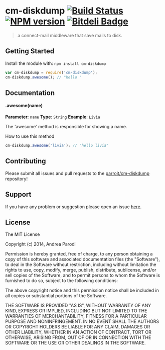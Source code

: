 # cm-diskdump [![Build Status](https://secure.travis-ci.org/parroit/cm-diskdump.png?branch=master)](http://travis-ci.org/parroit/cm-diskdump) [![NPM version](https://badge-me.herokuapp.com/api/npm/cm-diskdump.png)](http://badges.enytc.com/for/npm/cm-diskdump) [![Bitdeli Badge](https://d2weczhvl823v0.cloudfront.net/parroit/cm-diskdump/trend.png)](https://bitdeli.com/free "Bitdeli Badge")

> a connect-mail middleware that save mails to disk.

## Getting Started
Install the module with: `npm install cm-diskdump`

```javascript
var cm-diskdump = require('cm-diskdump');
cm-diskdump.awesome(); // "hello "
```

## Documentation

#### .awesome(name)

**Parameter**: `name`
**Type**: `String`
**Example**: `Livia`

The 'awesome' method is responsible for showing a name.

How to use this method

```javascript
cm-diskdump.awesome('livia'); // "hello livia"
```

## Contributing

Please submit all issues and pull requests to the [parroit/cm-diskdump](http://github.com/parroit/cm-diskdump) repository!

## Support
If you have any problem or suggestion please open an issue [here](https://github.com/parroit/cm-diskdump/issues).

## License 

The MIT License

Copyright (c) 2014, Andrea Parodi

Permission is hereby granted, free of charge, to any person
obtaining a copy of this software and associated documentation
files (the "Software"), to deal in the Software without
restriction, including without limitation the rights to use,
copy, modify, merge, publish, distribute, sublicense, and/or sell
copies of the Software, and to permit persons to whom the
Software is furnished to do so, subject to the following
conditions:

The above copyright notice and this permission notice shall be
included in all copies or substantial portions of the Software.

THE SOFTWARE IS PROVIDED "AS IS", WITHOUT WARRANTY OF ANY KIND,
EXPRESS OR IMPLIED, INCLUDING BUT NOT LIMITED TO THE WARRANTIES
OF MERCHANTABILITY, FITNESS FOR A PARTICULAR PURPOSE AND
NONINFRINGEMENT. IN NO EVENT SHALL THE AUTHORS OR COPYRIGHT
HOLDERS BE LIABLE FOR ANY CLAIM, DAMAGES OR OTHER LIABILITY,
WHETHER IN AN ACTION OF CONTRACT, TORT OR OTHERWISE, ARISING
FROM, OUT OF OR IN CONNECTION WITH THE SOFTWARE OR THE USE OR
OTHER DEALINGS IN THE SOFTWARE.

